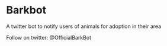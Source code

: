 # Barkbot

A twitter bot to notify users of animals for adoption in their area

Follow on twitter: @OfficialBarkBot
